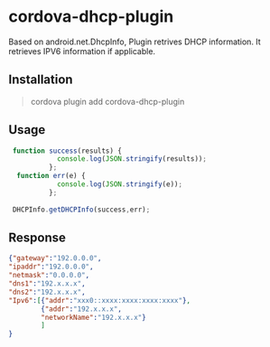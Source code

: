 # cordova-dhcp-plugin

Based on android.net.DhcpInfo, Plugin retrives DHCP information. It retrieves IPV6 information if applicable.



## Installation

> cordova plugin add cordova-dhcp-plugin

## Usage
```js
 function success(results) {
            console.log(JSON.stringify(results));
          };
  function err(e) {
            console.log(JSON.stringify(e));
          };
 
 DHCPInfo.getDHCPInfo(success,err);
 ```
 
 ## Response
 
 ```json
 {"gateway":"192.0.0.0",
 "ipaddr":"192.0.0.0",
 "netmask":"0.0.0.0",
 "dns1":"192.x.x.x",
 "dns2":"192.x.x.x",
 "Ipv6":[{"addr":"xxx0::xxxx:xxxx:xxxx:xxxx"},
         {"addr":"192.x.x.x",
         "networkName":"192.x.x.x"}
         ]
}
 ```
